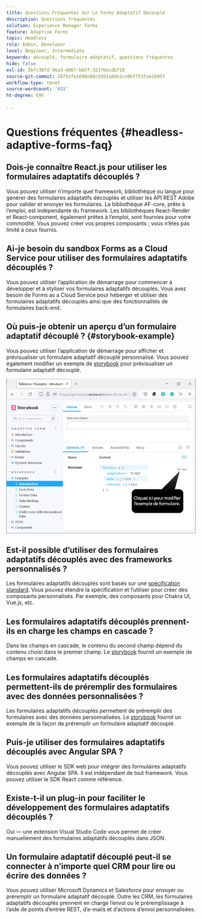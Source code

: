 ```yaml
---
title: Questions Fréquentes Sur Le Forms Adaptatif Découplé
description: Questions fréquentes
solution: Experience Manager Forms
feature: Adaptive Forms
topic: Headless
role: Admin, Developer
level: Beginner, Intermediate
keywords: découplé, formulaire adaptatif, questions fréquentes
hide: false
exl-id: 5bfc307d-96a3-4007-b65f-32176ecdb710
source-git-commit: 28792fe1690e68cd301a0de2ce8bff53fae1605f
workflow-type: tm+mt
source-wordcount: '431'
ht-degree: 69%

---
```


# Questions fréquentes {#headless-adaptive-forms-faq}

## Dois-je connaître React.js pour utiliser les formulaires adaptatifs découplés ?

Vous pouvez utiliser n’importe quel framework, bibliothèque ou langue pour générer des formulaires adaptatifs découplés et utiliser les API REST Adobe pour valider et envoyer les formulaires. La bibliothèque AF-core, prête à l’emploi, est indépendante du framework. Les bibliothèques React-Render et React-component, également prêtes à l’emploi, sont fournies pour votre commodité. Vous pouvez créer vos propres composants ; vous n’êtes pas limité à ceux fournis.


<!-- 
## Did Adobe release a new AEM Archetype for Headless adaptive forms?

You can use Archetype 37 with flag `includeFormsheadless` or later flag to create an AEM project with Headless adaptive forms functionality. 

-->

## Ai-je besoin du sandbox Forms as a Cloud Service pour utiliser des formulaires adaptatifs découplés ?

Vous pouvez utiliser l’application de démarrage pour commencer à développer et à styliser vos formulaires adaptatifs découplés. Vous avez besoin de Forms as a Cloud Service pour héberger et utiliser des formulaires adaptatifs découplés ainsi que des fonctionnalités de formulaires back-end.

<!-- ## Do I need an archetype project to develop Headless adaptive forms?

You can use the starter app to start developing and styling your Headless adaptive forms. Later on, you can use the 
archetype project to deploy the finished Headless adaptive forms and corresponding custom code, created using starter app, to Forms as a Cloud Service environment. The Forms as a Cloud Service environment helps you test and productionize the forms. -->

## Où puis-je obtenir un aperçu d’un formulaire adaptatif découplé ? {#storybook-example}

Vous pouvez utiliser l’application de démarrage pour afficher et prévisualiser un formulaire adaptatif découplé personnalisé. Vous pouvez également modifier un exemple de [storybook](https://opensource.adobe.com/aem-forms-af-runtime/storybook/?path=/story/reference-examples--introduction) pour prévisualiser un formulaire adaptatif découplé.

![](/help/assets/storybook-example.png)

## Est-il possible d’utiliser des formulaires adaptatifs découplés avec des frameworks personnalisés ?

Les formulaires adaptatifs découplés sont basés sur une [spécification standard](/help/assets/headless-adaptive-forms-specification.pdf). Vous pouvez étendre la spécification et l’utiliser pour créer des composants personnalisés. Par exemple, des composants pour Chakra UI, Vue.js, etc.

## Les formulaires adaptatifs découplés prennent-ils en charge les champs en cascade ?

Dans les champs en cascade, le contenu du second champ dépend du contenu choisi dans le premier champ. Le [storybook](https://opensource.adobe.com/aem-forms-af-runtime/storybook/?path=/story/adaptive-form-dynamic-behaviour--options&args=formJson.items[0].fieldType:drop-down;formJson.items[0].minimum:!undefined;formJson.items[0].maximum:!undefined;formJson.items[0].label.value:Choose+number+of+options;formJson.items[0].enum[0]:1;formJson.items[0].enum[1]:2;formJson.items[0].enum[2]:3;formJson.items[1].fieldType:drop-down) fournit un exemple de champs en cascade.

## Les formulaires adaptatifs découplés permettent-ils de préremplir des formulaires avec des données personnalisées ?

Les formulaires adaptatifs découplés permettent de préremplir des formulaires avec des données personnalisées. Le [storybook](https://opensource.adobe.com/aem-forms-af-runtime/storybook/?path=/story/reference-examples--prefill-form-with-personalised-data) fournit un exemple de la façon de préremplir un formulaire adaptatif découplé.

<!-- >
## Can I use existing Adaptive Forms editor to create a Headless adaptive form?

At this moment, you use the Adaptive Form Editor to specify the JSON structure and set submit action for the forms. Support for drag-and-drop components, applying rules using editor, and more editor-related options would be available later in the beta phase. Keep a watch on release notes.  -->

## Puis-je utiliser des formulaires adaptatifs découplés avec Angular SPA ?

Vous pouvez utiliser le SDK web pour intégrer des formulaires adaptatifs découplés avec Angular SPA. Il est indépendant de tout framework. Vous pouvez utiliser le SDK React comme référence.

<!-- ## Should the `-r prerelease` switch be used every time to start the AEM SDK instance or only for the first time?

During the limited release program, use the `-r prerelease` switch every time you start the AEM SDK instance. 

## What is AEM Forms add-on (.far file) and how to install it?

Adobe Experience Manager Forms as a Cloud Service feature archive provides tools to create Headless adaptive forms on the local development environment. To install the feature archive, see [Setup development environment](setup-development-environment.md).

<!-- 
## Where do one get the license.properties file from?

You do not require a license.properties file to run AEM Cloud Service SDK. 

-->

## Existe-t-il un plug-in pour faciliter le développement des formulaires adaptatifs découplés ?

Oui — une extension Visual Studio Code vous permet de créer manuellement des formulaires adaptatifs découplés dans JSON.

## Un formulaire adaptatif découplé peut-il se connecter à n’importe quel CRM pour lire ou écrire des données ?

Vous pouvez utiliser Microsoft Dynamics et Salesforce pour envoyer ou préremplir un formulaire adaptatif découplé. Outre les CRM, les formulaires adaptatifs découplés prennent en charge l’envoi ou le préremplissage à l’aide de points d’entrée REST, d’e-mails et d’actions d’envoi personnalisées.
